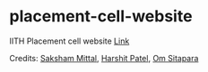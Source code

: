 # placement-cell-website

IITH Placement cell website [Link](https://saksham-mittal.github.io/iith-placement-cell-web/)

Credits: [Saksham Mittal](https://github.com/saksham-mittal/), [Harshit Patel](https://github.com/deXetrous/), [Om Sitapara](https://github.com/omsitapara23/)